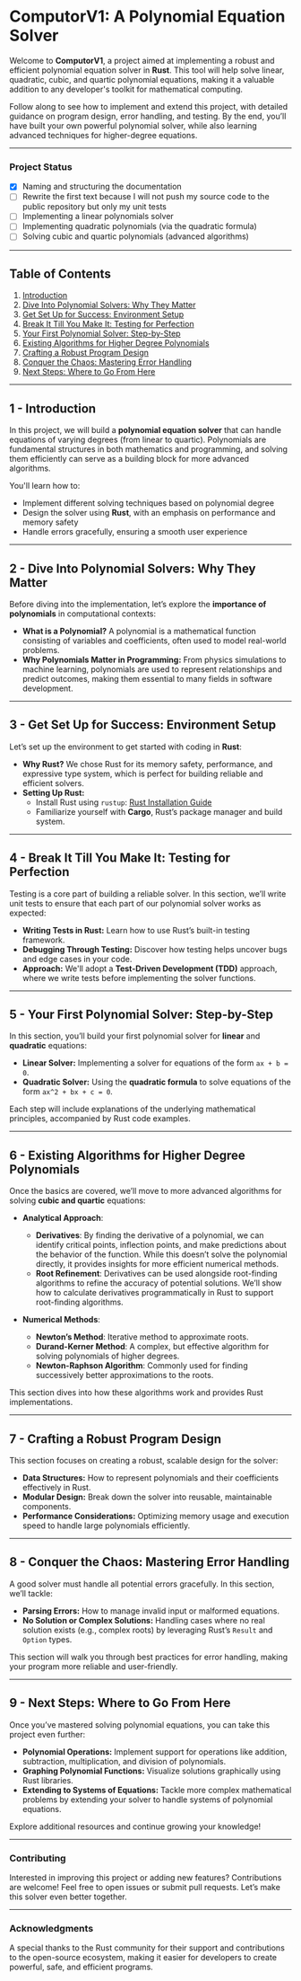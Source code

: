 # **ComputorV1: A Polynomial Equation Solver**

Welcome to **ComputorV1**, a project aimed at implementing a robust and efficient polynomial equation solver in **Rust**. This tool will help solve linear, quadratic, cubic, and quartic polynomial equations, making it a valuable addition to any developer's toolkit for mathematical computing.

Follow along to see how to implement and extend this project, with detailed guidance on program design, error handling, and testing. By the end, you’ll have built your own powerful polynomial solver, while also learning advanced techniques for higher-degree equations.

---

### **Project Status**
- [x] Naming and structuring the documentation
- [ ] Rewrite the first text because I will not push my source code to the public repository but only my unit tests
- [ ] Implementing a linear polynomials solver
- [ ] Implementing quadratic polynomials (via the quadratic formula)
- [ ] Solving cubic and quartic polynomials (advanced algorithms)

---

## **Table of Contents**
1. [Introduction](#1---introduction)
2. [Dive Into Polynomial Solvers: Why They Matter](#2---dive-into-polynomial-solvers-why-they-matter)
3. [Get Set Up for Success: Environment Setup](#3---get-set-up-for-success-environment-setup)
4. [Break It Till You Make It: Testing for Perfection](#4---break-it-till-you-make-it-testing-for-perfection)
5. [Your First Polynomial Solver: Step-by-Step](#5---your-first-polynomial-solver-step-by-step)
6. [Existing Algorithms for Higher Degree Polynomials](#6---existing-algorithms-for-higher-degree-polynomials)
7. [Crafting a Robust Program Design](#7---crafting-a-robust-program-design)
8. [Conquer the Chaos: Mastering Error Handling](#8---conquer-the-chaos-mastering-error-handling)
9. [Next Steps: Where to Go From Here](#9---next-steps-where-to-go-from-here)

---

## **1 - Introduction**

In this project, we will build a **polynomial equation solver** that can handle equations of varying degrees (from linear to quartic). Polynomials are fundamental structures in both mathematics and programming, and solving them efficiently can serve as a building block for more advanced algorithms.

You'll learn how to:
- Implement different solving techniques based on polynomial degree
- Design the solver using **Rust**, with an emphasis on performance and memory safety
- Handle errors gracefully, ensuring a smooth user experience

---

## **2 - Dive Into Polynomial Solvers: Why They Matter**

Before diving into the implementation, let’s explore the **importance of polynomials** in computational contexts:
- **What is a Polynomial?** A polynomial is a mathematical function consisting of variables and coefficients, often used to model real-world problems.
- **Why Polynomials Matter in Programming:** From physics simulations to machine learning, polynomials are used to represent relationships and predict outcomes, making them essential to many fields in software development.

---

## **3 - Get Set Up for Success: Environment Setup**

Let’s set up the environment to get started with coding in **Rust**:
- **Why Rust?** We chose Rust for its memory safety, performance, and expressive type system, which is perfect for building reliable and efficient solvers.
- **Setting Up Rust:**
    - Install Rust using `rustup`: [Rust Installation Guide](https://www.rust-lang.org/learn/get-started)
    - Familiarize yourself with **Cargo**, Rust’s package manager and build system.

---

## **4 - Break It Till You Make It: Testing for Perfection**

Testing is a core part of building a reliable solver. In this section, we’ll write unit tests to ensure that each part of our polynomial solver works as expected:
- **Writing Tests in Rust:** Learn how to use Rust’s built-in testing framework.
- **Debugging Through Testing:** Discover how testing helps uncover bugs and edge cases in your code.
- **Approach:** We'll adopt a **Test-Driven Development (TDD)** approach, where we write tests before implementing the solver functions.

---

## **5 - Your First Polynomial Solver: Step-by-Step**

In this section, you’ll build your first polynomial solver for **linear** and **quadratic** equations:
- **Linear Solver:** Implementing a solver for equations of the form `ax + b = 0`.
- **Quadratic Solver:** Using the **quadratic formula** to solve equations of the form `ax^2 + bx + c = 0`.

Each step will include explanations of the underlying mathematical principles, accompanied by Rust code examples.

---

## **6 - Existing Algorithms for Higher Degree Polynomials**

Once the basics are covered, we’ll move to more advanced algorithms for solving **cubic and quartic** equations:
- **Analytical Approach**:
    - **Derivatives**: By finding the derivative of a polynomial, we can identify critical points, inflection points, and make predictions about the behavior of the function. While this doesn’t solve the polynomial directly, it provides insights for more efficient numerical methods.
    - **Root Refinement**: Derivatives can be used alongside root-finding algorithms to refine the accuracy of potential solutions. We’ll show how to calculate derivatives programmatically in Rust to support root-finding algorithms.

- **Numerical Methods**:
    - **Newton’s Method**: Iterative method to approximate roots.
    - **Durand-Kerner Method**: A complex, but effective algorithm for solving polynomials of higher degrees.
    - **Newton-Raphson Algorithm**: Commonly used for finding successively better approximations to the roots.

This section dives into how these algorithms work and provides Rust implementations.

---

## **7 - Crafting a Robust Program Design**

This section focuses on creating a robust, scalable design for the solver:
- **Data Structures:** How to represent polynomials and their coefficients effectively in Rust.
- **Modular Design:** Break down the solver into reusable, maintainable components.
- **Performance Considerations:** Optimizing memory usage and execution speed to handle large polynomials efficiently.

---

## **8 - Conquer the Chaos: Mastering Error Handling**

A good solver must handle all potential errors gracefully. In this section, we’ll tackle:
- **Parsing Errors:** How to manage invalid input or malformed equations.
- **No Solution or Complex Solutions:** Handling cases where no real solution exists (e.g., complex roots) by leveraging Rust’s `Result` and `Option` types.

This section will walk you through best practices for error handling, making your program more reliable and user-friendly.

---

## **9 - Next Steps: Where to Go From Here**

Once you’ve mastered solving polynomial equations, you can take this project even further:
- **Polynomial Operations:** Implement support for operations like addition, subtraction, multiplication, and division of polynomials.
- **Graphing Polynomial Functions:** Visualize solutions graphically using Rust libraries.
- **Extending to Systems of Equations:** Tackle more complex mathematical problems by extending your solver to handle systems of polynomial equations.

Explore additional resources and continue growing your knowledge!

---

### **Contributing**

Interested in improving this project or adding new features? Contributions are welcome! Feel free to open issues or submit pull requests. Let’s make this solver even better together.

---

### **Acknowledgments**

A special thanks to the Rust community for their support and contributions to the open-source ecosystem, making it easier for developers to create powerful, safe, and efficient programs.

